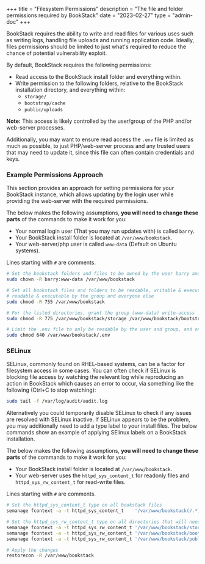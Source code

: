 +++
title = "Filesystem Permissions"
description = "The file and folder permissions required by BookStack"
date = "2023-02-27"
type = "admin-doc"
+++

BookStack requires the ability to write and read files for various uses such as writing
logs, handling file uploads and running application code.
Ideally, files permissions should be limited to just what's required to reduce the chance
of potential vulnerability exploit.

By default, BookStack requires the following permissions:

- Read access to the BookStack install folder and everything within.
- Write permission to the following folders, relative to the BookStack installation directory, and everything within:
  - `storage/`
  - `bootstrap/cache`
  - `public/uploads`

**Note:** This access is likely controlled by the user/group of the PHP and/or web-server processes. 

Additionally, you may want to ensure read access the `.env` file is limited as much as possible, to just PHP/web-server process and any trusted users that may need to update it, since this file can often contain credentials and keys.

### Example Permissions Approach

This section provides an approach for setting permissions for your BookStack instance, which allows updating by the login user while providing the web-server with the required permissions.

The below makes the following assumptions, **you will need to change these parts** of the commands to make it work for you:

- Your normal login user (That you may run updates with) is called `barry`.
- Your BookStack install folder is located at `/var/www/bookstack`.
- Your web-server/php user is called `www-data` (Default on Ubuntu systems).

Lines starting with `#` are comments.

```bash
# Set the bookstack folders and files to be owned by the user barry and have the group www-data
sudo chown -R barry:www-data /var/www/bookstack

# Set all bookstack files and folders to be readable, writable & executable by the user (barry) and
# readable & executable by the group and everyone else
sudo chmod -R 755 /var/www/bookstack

# For the listed directories, grant the group (www-data) write-access
sudo chmod -R 775 /var/www/bookstack/storage /var/www/bookstack/bootstrap/cache /var/www/bookstack/public/uploads

# Limit the .env file to only be readable by the user and group, and only writable by the user.
sudo chmod 640 /var/www/bookstack/.env
```

### SELinux

SELinux, commonly found on RHEL-based systems, can be a factor for filesystem access in some cases.
You can often check if SELinux is blocking file access by watching the relevant log while reproducing an action in BookStack
which causes an error to occur, via something like the following (Ctrl+C to stop watching):

```bash
sudo tail -f /var/log/audit/audit.log
```

Alternatively you could temporarily disable SELinux to check if any issues are resolved with SELinux inactive.
If SELinux appears to be the problem, you may additionally need to add a type label to your install files.
The below commands show an example of applying SElinux labels on a BookStack installation.

The below makes the following assumptions, **you will need to change these parts** of the commands to make it work for you:

- Your BookStack install folder is located at `/var/www/bookstack`.
- Your web-server uses the `httpd_sys_content_t` for readonly files and `httpd_sys_rw_content_t` for read-write files.

Lines starting with `#` are comments.

```bash
# Set the httpd_sys_content_t type on all bookstack files
semanage fcontext -a -t httpd_sys_content_t    '/var/www/bookstack(/.*)?'

# Set the httpd_sys_rw_content_t type on all directories that will need need read-write access
semanage fcontext -a -t httpd_sys_rw_content_t '/var/www/bookstack/storage(/.*)?'
semanage fcontext -a -t httpd_sys_rw_content_t '/var/www/bookstack/bootstrap/cache(/.*)?'
semanage fcontext -a -t httpd_sys_rw_content_t '/var/www/bookstack/public/uploads(/.*)?'

# Apply the changes
restorecon -R /var/www/bookstack
```
